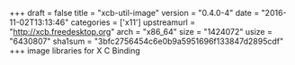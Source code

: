 +++
draft = false
title = "xcb-util-image"
version = "0.4.0-4"
date = "2016-11-02T13:13:46"
categories = ['x11']
upstreamurl = "http://xcb.freedesktop.org"
arch = "x86_64"
size = "1424072"
usize = "6430807"
sha1sum = "3bfc2756454c6e0b9a5951696f133847d2895cdf"
+++
image libraries for X C Binding